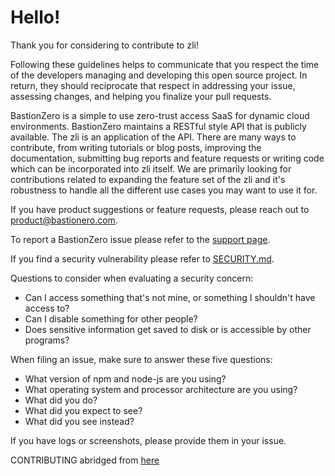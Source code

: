 # Hello!

Thank you for considering to contribute to zli!

Following these guidelines helps to communicate that you respect the time of the
developers managing and developing this open source project. In return, they
should reciprocate that respect in addressing your issue, assessing changes, and
helping you finalize your pull requests.

BastionZero is a simple to use zero-trust access SaaS for dynamic cloud
environments. BastionZero maintains a RESTful style API that is publicly
available. The zli is an application of the API. There are many ways to
contribute, from writing tutorials or blog posts, improving the documentation,
submitting bug reports and feature requests or writing code which can be
incorporated into zli itself. We are primarily looking for contributions related
to expanding the feature set of the zli and it's robustness to handle all the
different use cases you may want to use it for. 

If you have product suggestions or feature requests, please reach out to
product@bastionero.com. 

To report a BastionZero issue please refer to the [support
page](https://cloud.bastionzero.com/support).

If you find a security vulnerability please refer to
[SECURITY.md](./SECURITY.md).

Questions to consider when evaluating a security concern:
 - Can I access something that's not mine, or something I shouldn't have access
   to?
 - Can I disable something for other people?
 - Does sensitive information get saved to disk or is accessible by other
   programs?

When filing an issue, make sure to answer these five questions:
 - What version of npm and node-js are you using?
 - What operating system and processor architecture are you using?
 - What did you do?
 - What did you expect to see?
 - What did you see instead?

If you have logs or screenshots, please provide them in your issue.

CONTRIBUTING abridged from
[here](https://github.com/nayafia/contributing-template/blob/HEAD/CONTRIBUTING-template.md)